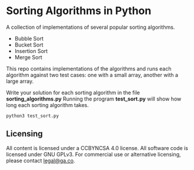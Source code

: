 # Sorting Algorithms in Python
A collection of implementations of several popular sorting algorithms.

* Bubble Sort
* Bucket Sort
* Insertion Sort
* Merge Sort

This repo contains implementations of the algorithms and runs each algorithm
against two test cases: one with a small array, another with a large array.

Write your solution for each sorting algorithm in the file **sorting_algorithms.py**
Running the program **test_sort.py** will show how long each sorting algorithm takes.

```
python3 test_sort.py
```

## Licensing
All content is licensed under a CC­BY­NC­SA 4.0 license.
All software code is licensed under GNU GPLv3. For commercial use or alternative licensing, please contact legal@ga.co.

